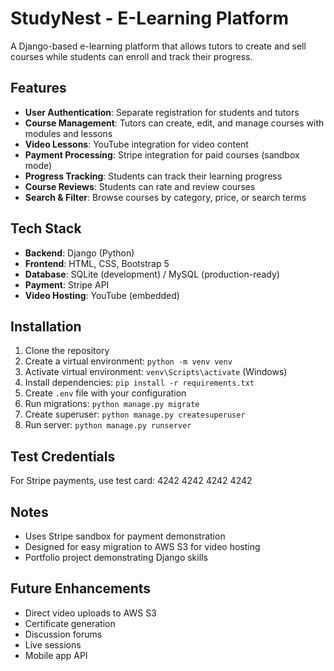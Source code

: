 # StudyNest - E-Learning Platform

A Django-based e-learning platform that allows tutors to create and sell courses while students can enroll and track their progress.

## Features

- **User Authentication**: Separate registration for students and tutors
- **Course Management**: Tutors can create, edit, and manage courses with modules and lessons
- **Video Lessons**: YouTube integration for video content
- **Payment Processing**: Stripe integration for paid courses (sandbox mode)
- **Progress Tracking**: Students can track their learning progress
- **Course Reviews**: Students can rate and review courses
- **Search & Filter**: Browse courses by category, price, or search terms

## Tech Stack

- **Backend**: Django (Python)
- **Frontend**: HTML, CSS, Bootstrap 5
- **Database**: SQLite (development) / MySQL (production-ready)
- **Payment**: Stripe API
- **Video Hosting**: YouTube (embedded)

## Installation

1. Clone the repository
2. Create a virtual environment: `python -m venv venv`
3. Activate virtual environment: `venv\Scripts\activate` (Windows)
4. Install dependencies: `pip install -r requirements.txt`
5. Create `.env` file with your configuration
6. Run migrations: `python manage.py migrate`
7. Create superuser: `python manage.py createsuperuser`
8. Run server: `python manage.py runserver`

## Test Credentials

For Stripe payments, use test card: 4242 4242 4242 4242

## Notes

- Uses Stripe sandbox for payment demonstration
- Designed for easy migration to AWS S3 for video hosting
- Portfolio project demonstrating Django skills

## Future Enhancements

- Direct video uploads to AWS S3
- Certificate generation
- Discussion forums
- Live sessions
- Mobile app API